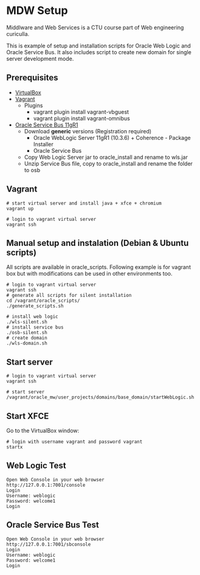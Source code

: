 # MDW Setup

Middlware and Web Services is a CTU course part of Web engineering curiculla.

This is example of setup and installation scripts for Oracle Web Logic and Oracle Service Bus. It also includes script to create new domain for single server development mode. 

## Prerequisites

- [VirtualBox](https://www.virtualbox.org/)
- [Vagrant](https://www.vagrantup.com/)
  * Plugins 
    * vagrant plugin install vagrant-vbguest
    * vagrant plugin install vagrant-omnibus
- [Oracle Service Bus 11gR1](http://www.oracle.com/technetwork/middleware/service-bus/downloads/index.html)
  * Download **generic** versions (Registration required)
    * Oracle WebLogic Server 11gR1 (10.3.6) + Coherence - Package Installer
    * Oracle Service Bus
  * Copy Web Logic Server jar to oracle_install and rename to wls.jar
  * Unzip Service Bus file, copy to oracle_install and rename the folder to osb

## Vagrant 

```
# start virtual server and install java + xfce + chromium
vagrant up
```

```
# login to vagrant virtual server
vagrant ssh
```

## Manual setup and instalation (Debian & Ubuntu scripts)

All scripts are available in oracle_scripts. Following example is for vagrant box but with modifications can be used in other environments too.


```
# login to vagrant virtual server
vagrant ssh
# generate all scripts for silent installation
cd /vagrant/oracle_scripts/
./generate_scripts.sh

# install web logic
./wls-silent.sh
# install service bus
./osb-silent.sh
# create domain
./wls-domain.sh
```


## Start server 

```
# login to vagrant virtual server
vagrant ssh

# start server
/vagrant/oracle_mw/user_projects/domains/base_domain/startWebLogic.sh

```


## Start XFCE

Go to the VirtualBox window:

```
# login with username vagrant and password vagrant
startx
```

## Web Logic Test
```
Open Web Console in your web browser
http://127.0.0.1:7001/console
Login
Username: weblogic
Password: welcome1
Login
```

## Oracle Service Bus Test

```
Open Web Console in your web browser
http://127.0.0.1:7001/sbconsole
Login
Username: weblogic
Password: welcome1
Login
```
